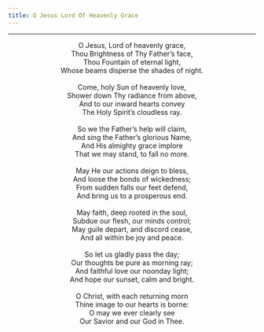 ```yaml
---
title: O Jesus Lord Of Heavenly Grace
---
```


---
<center>
O Jesus, Lord of heavenly grace,<br/>
Thou Brightness of Thy Father’s face,<br/>
Thou Fountain of eternal light,<br/>
Whose beams disperse the shades of night.<br/>
<br/>
Come, holy Sun of heavenly love,<br/>
Shower down Thy radiance from above,<br/>
And to our inward hearts convey<br/>
The Holy Spirit’s cloudless ray.<br/>
<br/>
So we the Father’s help will claim,<br/>
And sing the Father’s glorious Name,<br/>
And His almighty grace implore<br/>
That we may stand, to fall no more.<br/>
<br/>
May He our actions deign to bless,<br/>
And loose the bonds of wickedness;<br/>
From sudden falls our feet defend,<br/>
And bring us to a prosperous end.<br/>
<br/>
May faith, deep rooted in the soul,<br/>
Subdue our flesh, our minds control;<br/>
May guile depart, and discord cease,<br/>
And all within be joy and peace.<br/>
<br/>
So let us gladly pass the day;<br/>
Our thoughts be pure as morning ray;<br/>
And faithful love our noonday light;<br/>
And hope our sunset, calm and bright.<br/>
<br/>
O Christ, with each returning morn<br/>
Thine image to our hearts is borne:<br/>
O may we ever clearly see<br/>
Our Savior and our God in Thee.
</center>